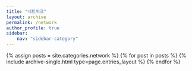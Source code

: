 ```yaml
---
title: "네트워크"
layout: archive
permalink: /network
author_profile: true
sidebar:
    nav: "sidebar-category"
---
```



{% assign posts = site.categories.network %}
{% for post in posts %} {% include archive-single.html type=page.entries_layout %} {% endfor %}